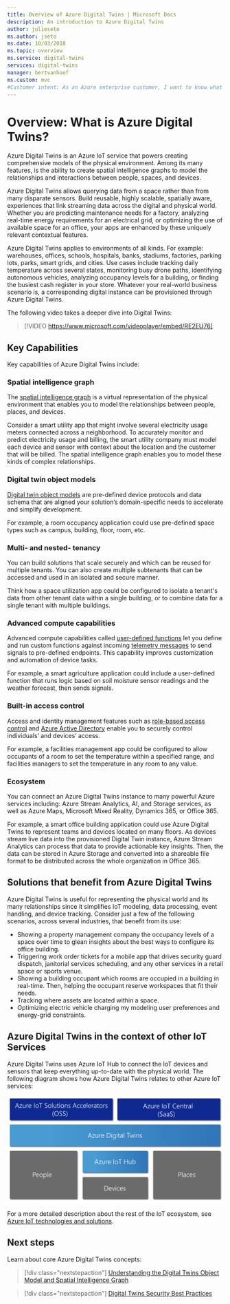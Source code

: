 ```yaml
---
title: Overview of Azure Digital Twins | Microsoft Docs
description: An introduction to Azure Digital Twins
author: julieseto
ms.author: jseto
ms.date: 10/03/2018
ms.topic: overview
ms.service: digital-twins
services: digital-twins
manager: bertvanhoof
ms.custom: mvc
#Customer intent: As an Azure enterprise customer, I want to know what capabilities Digital Twins has so that I can build next generation IoT services. 
---
```


# Overview: What is Azure Digital Twins?

Azure Digital Twins is an Azure IoT service that powers creating comprehensive models of the physical environment. Among its many features, is the ability to create spatial intelligence graphs to model the relationships and interactions between people, spaces, and devices.

Azure Digital Twins allows querying data from a space rather than from many disparate sensors. Build reusable, highly scalable, spatially aware, experiences that link streaming data across the digital and physical world. Whether you are predicting maintenance needs for a factory, analyzing real-time energy requirements for an electrical grid, or optimizing the use of available space for an office, your apps are enhanced by these uniquely relevant contextual features.

Azure Digital Twins applies to environments of all kinds. For example: warehouses, offices, schools, hospitals, banks, stadiums, factories, parking lots, parks, smart grids, and cities. Use cases include tracking daily temperature across several states, monitoring busy drone paths, identifying autonomous vehicles, analyzing occupancy levels for a building, or finding the busiest cash register in your store. Whatever your real-world business scenario is, a corresponding digital instance can be provisioned through Azure Digital Twins.

The following video takes a deeper dive into Digital Twins:

> [!VIDEO https://www.microsoft.com/videoplayer/embed/RE2EU76]

## Key Capabilities

Key capabilities of Azure Digital Twins include:

### Spatial intelligence graph

The [spatial intelligence graph](./concepts-objectmodel-spatialgraph.md) is a virtual representation of the physical environment that enables you to model the relationships between people, places, and devices.

Consider a smart utility app that might involve several electricity usage meters connected across a neighborhood. To accurately monitor and predict electricity usage and billing, the smart utility company must model each device and sensor with context about the location and the customer that will be billed. The spatial intelligence graph enables you to model these kinds of complex relationships.

### Digital twin object models

[Digital twin object models](./concepts-objectmodel-spatialgraph.md) are pre-defined device protocols and data schema that are aligned your solution’s domain-specific needs to accelerate and simplify development.

For example, a room occupancy application could use pre-defined space types such as campus, building, floor, room, etc.

### Multi- and nested- tenancy

You can build solutions that scale securely and which can be reused for multiple tenants. You can also create multiple subtenants that can be accessed and used in an isolated and secure manner.

Think how a space utilization app could be configured to isolate a tenant's data from other tenant data within a single building, or to combine data for a single tenant with multiple buildings.

### Advanced compute capabilities

Advanced compute capabilities called [user-defined functions](./concepts-user-defined-functions.md) let you define and run custom functions against incoming [telemetry messages](./concepts-device-ingress.md) to send signals to pre-defined endpoints. This capability improves customization and automation of device tasks.

For example, a smart agriculture application could include a user-defined function that runs logic based on soil moisture sensor readings and the weather forecast, then sends signals.

### Built-in access control

Access and identity management features such as [role-based access control](./security-role-based-access-control.md) and [Azure Active Directory](./security-authenticating-apis.md) enable you to securely control individuals’ and devices’ access.

For example, a facilities management app could be configured to allow occupants of a room to set the temperature within a specified range, and facilities managers to set the temperature in any room to any value.

### Ecosystem

You can connect an Azure Digital Twins instance to many powerful Azure services including: Azure Stream Analytics, AI, and Storage services, as well as Azure Maps, Microsoft Mixed Reality, Dynamics 365, or Office 365.

For example, a smart office building application could use Azure Digital Twins to represent teams and devices located on many floors. As devices stream live data into the provisioned Digital Twin instance, Azure Stream Analytics can process that data to provide actionable key insights. Then, the data can be stored in Azure Storage and converted into a shareable file format to be distributed across the whole organization in Office 365.

## Solutions that benefit from Azure Digital Twins

Azure Digital Twins is useful for representing the physical world and its many relationships since it simplifies IoT modeling, data processing, event handling, and device tracking. Consider just a few of the following scenarios, across several industries, that benefit from its use:

* Showing a property management company the occupancy levels of a space over time to glean insights about the best ways to configure its office building.
* Triggering work order tickets for a mobile app that drives security guard dispatch, janitorial services scheduling, and any other services in a retail space or sports venue.
* Showing a building occupant which rooms are occupied in a building in real-time. Then, helping the occupant reserve workspaces that fit their needs.
* Tracking where assets are located within a space.
* Optimizing electric vehicle charging my modeling user preferences and energy-grid constraints.

## Azure Digital Twins in the context of other IoT Services

Azure Digital Twins uses Azure IoT Hub to connect the IoT devices and sensors that keep everything up-to-date with the physical world. The following diagram shows how Azure Digital Twins relates to other Azure IoT services:

![Azure Digital Twins is a service built on top of Azure IoT Hub](./media/overview/azure-digital-twins-in-iot-ecosystem.png)

For a more detailed description about the rest of the IoT ecosystem, see [Azure IoT technologies and solutions](https://docs.microsoft.com/azure/iot-fundamentals/iot-services-and-technologies).

## Next steps

Learn about core Azure Digital Twins concepts:

> [!div class="nextstepaction"]
> [Understanding the Digital Twins Object Model and Spatial Intelligence Graph](./concepts-objectmodel-spatialgraph.md)
  
> [!div class="nextstepaction"]
> [Digital Twins Security Best Practices](./security-best-practices.md)
